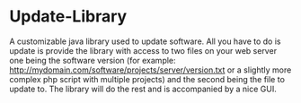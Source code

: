 Update-Library
==============

A customizable java library used to update software. All you have to do is update is provide the library with access to two files on your web server one being the software version (for example: http://mydomain.com/software/projects/server/version.txt or a slightly more complex php script with multiple projects) and the second being the file to update to. The library will do the rest and is accompanied by a nice GUI.

